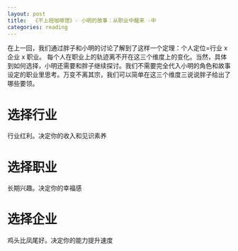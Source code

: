 ```yaml
---
layout: post
title:  《不上班咖啡馆》- 小明的故事：从职业中醒来 -中
categories: reading
---
```


在上一回，我们通过胖子和小明的讨论了解到了这样一个定理：个人定位=行业 x 企业 x 职业。 每个人在职业上的轨迹离不开在这三个维度上的变化。当然，具体到如何选择，小明还需要和胖子继续探讨。我们不需要完全代入小明的角色和故事设定的职业里思考。万变不离其宗，我们可以简单在这三个维度三说说胖子给出了哪些要领。

# 选择行业

行业红利。决定你的收入和见识素养

# 选择职业

长期兴趣。决定你的幸福感

# 选择企业

鸡头比凤尾好。决定你的能力提升速度
<!--stackedit_data:
eyJoaXN0b3J5IjpbMTkyMjk5MzQxMV19
-->